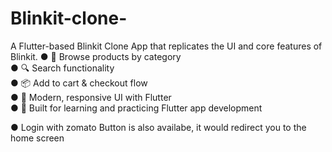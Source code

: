 # Blinkit-clone-
A Flutter-based Blinkit Clone App that replicates the UI and core features of Blinkit. 
● 🛒 Browse products by category  
● 🔍 Search functionality  
● 📦 Add to cart &amp; checkout flow  
● 🎨 Modern, responsive UI with Flutter  
● 🔧 Built for learning and practicing Flutter app development

● Login with zomato Button is also availabe, it would redirect you to the home screen 
